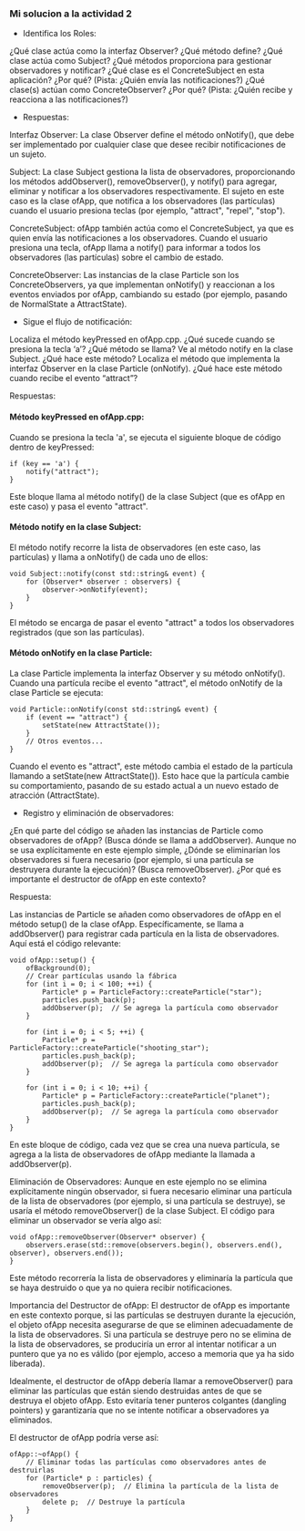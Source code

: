 ### Mi solucion a la actividad 2

- Identifica los Roles:

¿Qué clase actúa como la interfaz Observer? ¿Qué método define?
¿Qué clase actúa como Subject? ¿Qué métodos proporciona para gestionar observadores y notificar?
¿Qué clase es el ConcreteSubject en esta aplicación? ¿Por qué? (Pista: ¿Quién envía las notificaciones?)
¿Qué clase(s) actúan como ConcreteObserver? ¿Por qué? (Pista: ¿Quién recibe y reacciona a las notificaciones?)

- Respuestas:

Interfaz Observer: La clase Observer define el método onNotify(), que debe ser implementado por cualquier clase que desee recibir notificaciones de un sujeto.

Subject: La clase Subject gestiona la lista de observadores, proporcionando los métodos addObserver(), removeObserver(), y notify() para agregar, eliminar y notificar a los observadores respectivamente. El sujeto en este caso es la clase ofApp, que notifica a los observadores (las partículas) cuando el usuario presiona teclas (por ejemplo, "attract", "repel", "stop").

ConcreteSubject: ofApp también actúa como el ConcreteSubject, ya que es quien envía las notificaciones a los observadores. Cuando el usuario presiona una tecla, ofApp llama a notify() para informar a todos los observadores (las partículas) sobre el cambio de estado.

ConcreteObserver: Las instancias de la clase Particle son los ConcreteObservers, ya que implementan onNotify() y reaccionan a los eventos enviados por ofApp, cambiando su estado (por ejemplo, pasando de NormalState a AttractState).

- Sigue el flujo de notificación:

Localiza el método keyPressed en ofApp.cpp. ¿Qué sucede cuando se presiona la tecla ‘a’? ¿Qué método se llama?
Ve al método notify en la clase Subject. ¿Qué hace este método?
Localiza el método que implementa la interfaz Observer en la clase Particle (onNotify). ¿Qué hace este método cuando recibe el evento “attract”?

Respuestas: 

#### Método keyPressed en ofApp.cpp:

Cuando se presiona la tecla 'a', se ejecuta el siguiente bloque de código dentro de keyPressed:

``` c+
if (key == 'a') {
    notify("attract");
}
```
Este bloque llama al método notify() de la clase Subject (que es ofApp en este caso) y pasa el evento "attract".

#### Método notify en la clase Subject:

El método notify recorre la lista de observadores (en este caso, las partículas) y llama a onNotify() de cada uno de ellos:

``` c+
void Subject::notify(const std::string& event) {
    for (Observer* observer : observers) {
        observer->onNotify(event);
    }
}
```
El método se encarga de pasar el evento "attract" a todos los observadores registrados (que son las partículas).

#### Método onNotify en la clase Particle:

La clase Particle implementa la interfaz Observer y su método onNotify(). Cuando una partícula recibe el evento "attract", el método onNotify de la clase Particle se ejecuta:

``` c+
void Particle::onNotify(const std::string& event) {
    if (event == "attract") {
        setState(new AttractState());
    }
    // Otros eventos...
}
```
Cuando el evento es "attract", este método cambia el estado de la partícula llamando a setState(new AttractState()). Esto hace que la partícula cambie su comportamiento, pasando de su estado actual a un nuevo estado de atracción (AttractState).

- Registro y eliminación de observadores:

¿En qué parte del código se añaden las instancias de Particle como observadores de ofApp? (Busca dónde se llama a addObserver).
Aunque no se usa explícitamente en este ejemplo simple, ¿Dónde se eliminarían los observadores si fuera necesario (por ejemplo, si una partícula se destruyera durante la ejecución)? (Busca removeObserver). ¿Por qué es importante el destructor de ofApp en este contexto?

Respuesta:

Las instancias de Particle se añaden como observadores de ofApp en el método setup() de la clase ofApp. Específicamente, se llama a addObserver() para registrar cada partícula en la lista de observadores. Aquí está el código relevante:

``` c+
void ofApp::setup() {
    ofBackground(0);
    // Crear partículas usando la fábrica
    for (int i = 0; i < 100; ++i) {
        Particle* p = ParticleFactory::createParticle("star");
        particles.push_back(p);
        addObserver(p);  // Se agrega la partícula como observador
    }

    for (int i = 0; i < 5; ++i) {
        Particle* p = ParticleFactory::createParticle("shooting_star");
        particles.push_back(p);
        addObserver(p);  // Se agrega la partícula como observador
    }

    for (int i = 0; i < 10; ++i) {
        Particle* p = ParticleFactory::createParticle("planet");
        particles.push_back(p);
        addObserver(p);  // Se agrega la partícula como observador
    }
}
```
En este bloque de código, cada vez que se crea una nueva partícula, se agrega a la lista de observadores de ofApp mediante la llamada a addObserver(p).

Eliminación de Observadores:
Aunque en este ejemplo no se elimina explícitamente ningún observador, si fuera necesario eliminar una partícula de la lista de observadores (por ejemplo, si una partícula se destruye), se usaría el método removeObserver() de la clase Subject. El código para eliminar un observador se vería algo así:

``` c+
void ofApp::removeObserver(Observer* observer) {
    observers.erase(std::remove(observers.begin(), observers.end(), observer), observers.end());
}
```
Este método recorrería la lista de observadores y eliminaría la partícula que se haya destruido o que ya no quiera recibir notificaciones.

Importancia del Destructor de ofApp:
El destructor de ofApp es importante en este contexto porque, si las partículas se destruyen durante la ejecución, el objeto ofApp necesita asegurarse de que se eliminen adecuadamente de la lista de observadores. Si una partícula se destruye pero no se elimina de la lista de observadores, se produciría un error al intentar notificar a un puntero que ya no es válido (por ejemplo, acceso a memoria que ya ha sido liberada).

Idealmente, el destructor de ofApp debería llamar a removeObserver() para eliminar las partículas que están siendo destruidas antes de que se destruya el objeto ofApp. Esto evitaría tener punteros colgantes (dangling pointers) y garantizaría que no se intente notificar a observadores ya eliminados.

El destructor de ofApp podría verse así:

``` c+
ofApp::~ofApp() {
    // Eliminar todas las partículas como observadores antes de destruirlas
    for (Particle* p : particles) {
        removeObserver(p);  // Elimina la partícula de la lista de observadores
        delete p;  // Destruye la partícula
    }
}
```
